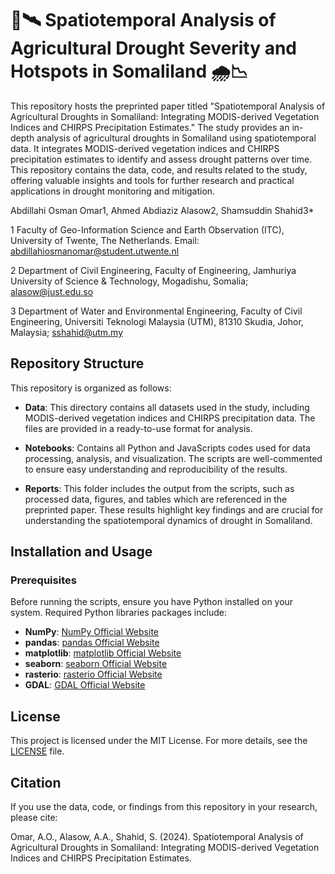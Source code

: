 # 🌾🛰️ Spatiotemporal Analysis of Agricultural Drought Severity and Hotspots in Somaliland 🌧️📉

This repository hosts the preprinted paper titled "Spatiotemporal Analysis of Agricultural Droughts in Somaliland: Integrating MODIS-derived Vegetation Indices and CHIRPS Precipitation Estimates." The study provides an in-depth analysis of agricultural droughts in Somaliland using spatiotemporal data. It integrates MODIS-derived vegetation indices and CHIRPS precipitation estimates to identify and assess drought patterns over time. This repository contains the data, code, and results related to the study, offering valuable insights and tools for further research and practical applications in drought monitoring and mitigation.

Abdillahi Osman Omar1, Ahmed Abdiaziz Alasow2, Shamsuddin Shahid3*

1 Faculty of Geo-Information Science and Earth Observation (ITC), University of Twente, The Netherlands. Email: abdillahiosmanomar@student.utwente.nl

2 Department of Civil Engineering, Faculty of Engineering, Jamhuriya University of Science & Technology, Mogadishu, Somalia; alasow@just.edu.so

3 Department of Water and Environmental Engineering, Faculty of Civil Engineering, Universiti Teknologi Malaysia (UTM), 81310 Skudia, Johor, Malaysia; sshahid@utm.my


## Repository Structure

This repository is organized as follows:

- **Data**: This directory contains all datasets used in the study, including MODIS-derived vegetation indices and CHIRPS precipitation data. The files are provided in a ready-to-use format for analysis.

- **Notebooks**: Contains all Python and JavaScripts codes used for data processing, analysis, and visualization. The scripts are well-commented to ensure easy understanding and reproducibility of the results.

- **Reports**: This folder includes the output from the scripts, such as processed data, figures, and tables which are referenced in the preprinted paper. These results highlight key findings and are crucial for understanding the spatiotemporal dynamics of drought in Somaliland.


## Installation and Usage

### Prerequisites

Before running the scripts, ensure you have Python installed on your system. Required Python libraries packages include:

- **NumPy**: [NumPy Official Website](https://numpy.org/)
- **pandas**: [pandas Official Website](https://pandas.pydata.org/)
- **matplotlib**: [matplotlib Official Website](https://matplotlib.org/)
- **seaborn**: [seaborn Official Website](https://seaborn.pydata.org/)
- **rasterio**: [rasterio Official Website](https://rasterio.readthedocs.io/en/latest/)
- **GDAL**: [GDAL Official Website](https://gdal.org/)

## License

This project is licensed under the MIT License. For more details, see the [LICENSE](LICENSE) file.

## Citation

If you use the data, code, or findings from this repository in your research, please cite:

Omar, A.O., Alasow, A.A., Shahid, S. (2024). Spatiotemporal Analysis of Agricultural Droughts in Somaliland: Integrating MODIS-derived Vegetation Indices and CHIRPS Precipitation Estimates. 

